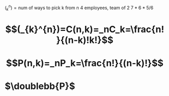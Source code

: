 $(_{k}^{n})= \textrm {num of ways to pick k from n}$
4 employees, team of 2
$7*6*5/6$

# $$(_{k}^{n})=C(n,k)=_nC_k=\frac{n!}{(n-k)!k!}$$
# $$P(n,k)=_nP_k=\frac{n!}{(n-k)!}$$
# $\doublebb{P}$